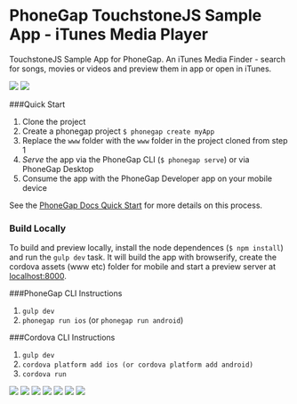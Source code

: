 PhoneGap TouchstoneJS Sample App - iTunes Media Player
========================================================

TouchstoneJS Sample App for PhoneGap. An iTunes Media Finder - search for songs, movies or videos and preview them in app or open in iTunes.

![](resources/screenshots/search.png)
![](resources/screenshots/results.png)

###Quick Start
1. Clone the project 
2. Create a phonegap project 
    `$ phonegap create myApp`
3. Replace the `www` folder with the `www` folder in the project cloned from step 1
4. *Serve* the app via the PhoneGap CLI (`$ phonegap serve`) or via PhoneGap Desktop
5. Consume the app with the PhoneGap Developer app on your mobile device

See the [PhoneGap Docs Quick Start](http://docs.phonegap.com/getting-started/2-install-mobile-app/) for more details on this process. 


### Build Locally
To build and preview locally, install the node dependences (`$ npm install`) and run the `gulp dev` task. It will build the app with 
browserify, create the cordova assets (www etc) folder for mobile and start a preview server at [localhost:8000](http://localhost:8000). 

###PhoneGap CLI Instructions
1. `gulp dev`
3. `phonegap run ios` (or `phonegap run android`)

###Cordova CLI Instructions
1. `gulp dev`
2. `cordova platform add ios (or cordova platform add android)` 
3. `cordova run` 

![](resources/screenshots/search.png)
![](resources/screenshots/results.png)
![](resources/screenshots/details.png)
![](resources/screenshots/prefs.png)
![](resources/screenshots/about.png)
![](resources/screenshots/spinner.png)
![](resources/screenshots/splash.png)


